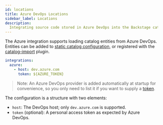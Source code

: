 ```yaml
---
id: locations
title: Azure DevOps Locations
sidebar_label: Locations
description:
  Integrating source code stored in Azure DevOps into the Backstage catalog
---
```


The Azure integration supports loading catalog entities from Azure DevOps.
Entities can be added to
[static catalog configuration](../../features/software-catalog/configuration.md),
or registered with the
[catalog-import](https://github.com/backstage/backstage/tree/master/plugins/catalog-import)
plugin.

```yaml
integrations:
  azure:
    - host: dev.azure.com
      token: ${AZURE_TOKEN}
```

> Note: An Azure DevOps provider is added automatically at startup for
> convenience, so you only need to list it if you want to supply a
> [token](https://docs.microsoft.com/en-us/azure/devops/organizations/accounts/use-personal-access-tokens-to-authenticate).

The configuration is a structure with two elements:

- `host`: The DevOps host; only `dev.azure.com` is supported.
- `token` (optional): A personal access token as expected by Azure DevOps.
